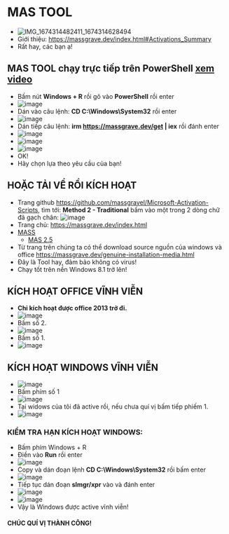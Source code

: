 # MAS TOOL
  - ![IMG_1674314482411_1674314628494](https://user-images.githubusercontent.com/82578024/231743414-b21c5a56-bd56-4cae-912e-244a9afd470f.jpg)
  - Giới thiệu: https://massgrave.dev/index.html#Activations_Summary
  - Rất hay, các bạn ạ!

## MAS TOOL chạy trực tiếp trên PowerShell [xem video](https://1drv.ms/v/s!AmvuvqBBIcK6i3OvF2c-SwlmAZ27?e=1aasX9) ##
  - Bấm nút **Windows + R** rồi gõ vào **PowerShell** rồi enter
  - ![image](https://github.com/BsNgChiThanh/MAS-TOOL/assets/82578024/20392a4f-4858-4dfc-89b0-dd3b3a243f90)
  - Dán vào câu lệnh: **CD C:\Windows\System32** rồi enter
  - ![image](https://github.com/BsNgChiThanh/MAS-TOOL/assets/82578024/2d1b705d-7727-429b-983b-07dfc1cac0bb)
  - Dán tiếp câu lệnh: **irm https://massgrave.dev/get | iex** rồi đánh enter
  - ![image](https://github.com/BsNgChiThanh/MAS-TOOL/assets/82578024/4a6e5e4c-b9d5-4c1a-83d3-0c3e3428a15f)
  - ![image](https://github.com/BsNgChiThanh/MAS-TOOL/assets/82578024/159479af-26cc-4c21-b250-73ed97188dc7)
  - ![image](https://github.com/BsNgChiThanh/MAS-TOOL/assets/82578024/02fb00aa-67c3-42ce-afbd-94458d018ee9)
  - OK!
  - Hãy chọn lựa theo yêu cầu của bạn!

## HOẶC TẢI VỀ RỒI KÍCH HOẠT ##
- Trang github https://github.com/massgravel/Microsoft-Activation-Scripts, tìm tới: **Method 2 - Traditional** bấm vào một trong 2 dòng chữ đã gạch chân: ![image](https://github.com/BsNgChiThanh/MAS-TOOL/assets/82578024/813c4c68-c357-4cf0-b600-fb86db51618d)
- Trang chủ: https://massgrave.dev/index.html
- [MASS](https://1drv.ms/f/s!AmvuvqBBIcK6hmecSP6jINHhS9JM?e=Ohj3ZZ)
  - [MAS 2.5](https://1drv.ms/f/s!AmvuvqBBIcK6iDy5Zr8SEUo3xHBK?e=9wLOlu)
- Từ trang trên chúng ta có thể download source nguồn của windows và office https://massgrave.dev/genuine-installation-media.html
- Đây là Tool hay, đảm bảo không có virus!
- Chạy tốt trên nền Windows 8.1 trở lên!

## KÍCH HOẠT OFFICE VĨNH VIỄN ##
- **Chỉ kích hoạt được office 2013 trở đi.**
- ![image](https://github.com/BsNgChiThanh/MAS-TOOL/assets/82578024/35c73b60-0d7b-4c8e-a6de-08ac1a4d37ae)
- Bấm số 2.
- ![image](https://github.com/BsNgChiThanh/MAS-TOOL/assets/82578024/762b895e-26ab-4966-a39d-bb5fe3571b67)
- Bấm số 1.
- ![image](https://github.com/BsNgChiThanh/MAS-TOOL/assets/82578024/358895b8-76c1-4322-83c8-a7c1d6be3327)

## KÍCH HOẠT WINDOWS VĨNH VIỄN ##
- ![image](https://github.com/BsNgChiThanh/MAS-TOOL/assets/82578024/89d2ad49-5569-4d93-9961-0350d25a117d)
- Bấm phím số 1
- ![image](https://github.com/BsNgChiThanh/MAS-TOOL/assets/82578024/c596c52e-9108-495d-8a1b-82206cf5bd0c)
- Tại widows của tôi đã active rồi, nếu chưa quí vị bấm tiếp phiếm 1.
- ![image](https://github.com/BsNgChiThanh/MAS-TOOL/assets/82578024/b8d325d3-ed02-4bf9-9bfb-96f18781d024)

### KIỂM TRA HẠN KÍCH HOẠT WINDOWS: ###
- Bấm phím Windows + R
- Điền vào **Run** rồi enter
- ![image](https://github.com/BsNgChiThanh/MAS-TOOL/assets/82578024/aeb429cb-dae5-43e6-8847-1f7c024f1d0f)
- Copy và dán đoạn lệnh **CD C:\Windows\System32** rồi bấm enter
- ![image](https://github.com/BsNgChiThanh/MAS-TOOL/assets/82578024/a412a204-25da-4d30-935c-18ab993c46d4) 
- Tiếp tục dán đoạn **slmgr/xpr** vào và đánh enter
- ![image](https://github.com/BsNgChiThanh/MAS-TOOL/assets/82578024/a59b03ce-be83-4c35-9f68-038dbfa33afa)
- ![image](https://github.com/BsNgChiThanh/MAS-TOOL/assets/82578024/8b846979-a8fc-41b9-84ae-6cac900e75e9)
- Vậy là Windows được active vĩnh viễn!

#### CHÚC QUÍ VỊ THÀNH CÔNG! ####
